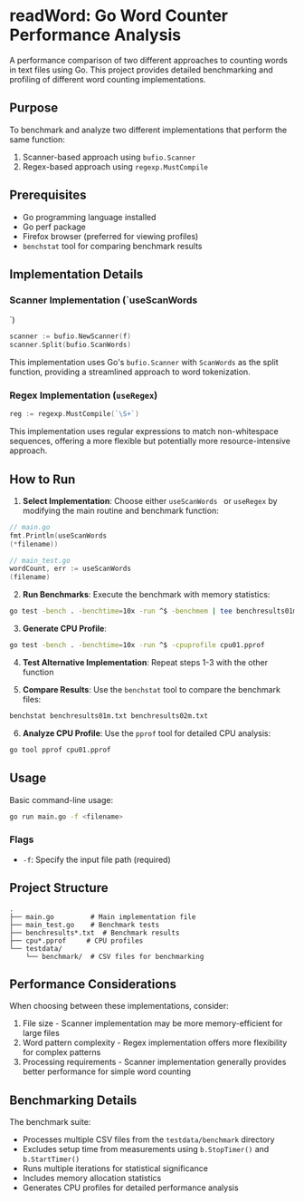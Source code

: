 # readWord: Go Word Counter Performance Analysis

A performance comparison of two different approaches to counting words in text files using Go. This project provides detailed benchmarking and profiling of different word counting implementations.

## Purpose

To benchmark and analyze two different implementations that perform the same function:
1. Scanner-based approach using `bufio.Scanner`
2. Regex-based approach using `regexp.MustCompile`

## Prerequisites

- Go programming language installed
- Go perf package
- Firefox browser (preferred for viewing profiles)
- `benchstat` tool for comparing benchmark results

## Implementation Details

### Scanner Implementation (`useScanWords
`)
```go
scanner := bufio.NewScanner(f)
scanner.Split(bufio.ScanWords)
```
This implementation uses Go's `bufio.Scanner` with `ScanWords` as the split function, providing a streamlined approach to word tokenization.

### Regex Implementation (`useRegex`)
```go
reg := regexp.MustCompile(`\S+`)
```
This implementation uses regular expressions to match non-whitespace sequences, offering a more flexible but potentially more resource-intensive approach.

## How to Run

1. **Select Implementation**: Choose either `useScanWords
` or `useRegex` by modifying the main routine and benchmark function:
```go
// main.go
fmt.Println(useScanWords
(*filename))

// main_test.go
wordCount, err := useScanWords
(filename)
```

2. **Run Benchmarks**: Execute the benchmark with memory statistics:
```bash
go test -bench . -benchtime=10x -run ^$ -benchmem | tee benchresults01m.txt
```

3. **Generate CPU Profile**:
```bash
go test -bench . -benchtime=10x -run ^$ -cpuprofile cpu01.pprof
```

4. **Test Alternative Implementation**: Repeat steps 1-3 with the other function

5. **Compare Results**: Use the `benchstat` tool to compare the benchmark files:
```bash
benchstat benchresults01m.txt benchresults02m.txt
```

6. **Analyze CPU Profile**: Use the `pprof` tool for detailed CPU analysis:
```bash
go tool pprof cpu01.pprof
```

## Usage

Basic command-line usage:
```bash
go run main.go -f <filename>
```

### Flags
- `-f`: Specify the input file path (required)

## Project Structure
```
.
├── main.go         # Main implementation file
├── main_test.go    # Benchmark tests
├── benchresults*.txt  # Benchmark results
├── cpu*.pprof     # CPU profiles
└── testdata/      
    └── benchmark/  # CSV files for benchmarking
```

## Performance Considerations

When choosing between these implementations, consider:
1. File size - Scanner implementation may be more memory-efficient for large files
2. Word pattern complexity - Regex implementation offers more flexibility for complex patterns
3. Processing requirements - Scanner implementation generally provides better performance for simple word counting

## Benchmarking Details

The benchmark suite:
- Processes multiple CSV files from the `testdata/benchmark` directory
- Excludes setup time from measurements using `b.StopTimer()` and `b.StartTimer()`
- Runs multiple iterations for statistical significance
- Includes memory allocation statistics
- Generates CPU profiles for detailed performance analysis

